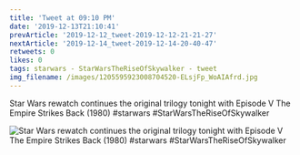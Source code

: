 ```yaml
---
title: 'Tweet at 09:10 PM'
date: '2019-12-13T21:10:41'
prevArticle: '2019-12-12_tweet-2019-12-12-21-21-27'
nextArticle: '2019-12-14_tweet-2019-12-14-20-40-47'
retweets: 0
likes: 0
tags: starwars - StarWarsTheRiseOfSkywalker - tweet
img_filename: /images/1205595923008704520-ELsjFp_WoAIAfrd.jpg
---
```

Star Wars rewatch continues the original trilogy tonight with Episode V The Empire Strikes Back (1980) #starwars #StarWarsTheRiseOfSkywalker

![Star Wars rewatch continues the original trilogy tonight with Episode V The Empire Strikes Back (1980) #starwars #StarWarsTheRiseOfSkywalker](/images/1205595923008704520-ELsjFp_WoAIAfrd.jpg "Star Wars rewatch continues the original trilogy tonight with Episode V The Empire Strikes Back (1980) #starwars #StarWarsTheRiseOfSkywalker")